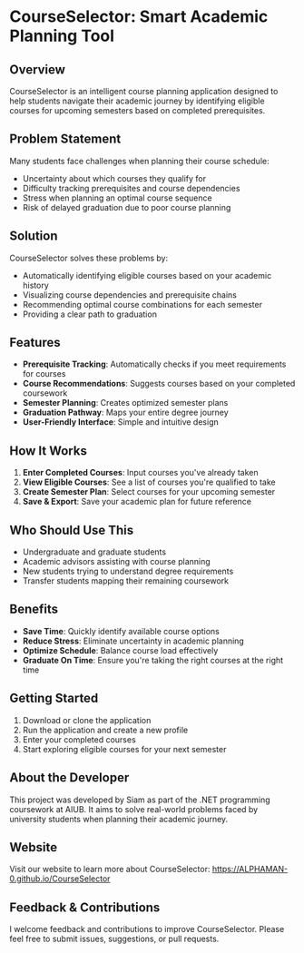 # CourseSelector: Smart Academic Planning Tool

## Overview
CourseSelector is an intelligent course planning application designed to help students navigate their academic journey by identifying eligible courses for upcoming semesters based on completed prerequisites.

## Problem Statement
Many students face challenges when planning their course schedule:
- Uncertainty about which courses they qualify for
- Difficulty tracking prerequisites and course dependencies
- Stress when planning an optimal course sequence
- Risk of delayed graduation due to poor course planning

## Solution
CourseSelector solves these problems by:
- Automatically identifying eligible courses based on your academic history
- Visualizing course dependencies and prerequisite chains
- Recommending optimal course combinations for each semester
- Providing a clear path to graduation

## Features
- **Prerequisite Tracking**: Automatically checks if you meet requirements for courses
- **Course Recommendations**: Suggests courses based on your completed coursework
- **Semester Planning**: Creates optimized semester plans
- **Graduation Pathway**: Maps your entire degree journey
- **User-Friendly Interface**: Simple and intuitive design

## How It Works
1. **Enter Completed Courses**: Input courses you've already taken
2. **View Eligible Courses**: See a list of courses you're qualified to take
3. **Create Semester Plan**: Select courses for your upcoming semester
4. **Save & Export**: Save your academic plan for future reference

## Who Should Use This
- Undergraduate and graduate students
- Academic advisors assisting with course planning
- New students trying to understand degree requirements
- Transfer students mapping their remaining coursework

## Benefits
- **Save Time**: Quickly identify available course options
- **Reduce Stress**: Eliminate uncertainty in academic planning
- **Optimize Schedule**: Balance course load effectively
- **Graduate On Time**: Ensure you're taking the right courses at the right time

## Getting Started
1. Download or clone the application
2. Run the application and create a new profile
3. Enter your completed courses
4. Start exploring eligible courses for your next semester

## About the Developer
This project was developed by Siam as part of the .NET programming coursework at AIUB. It aims to solve real-world problems faced by university students when planning their academic journey.

## Website
Visit our website to learn more about CourseSelector:
https://ALPHAMAN-0.github.io/CourseSelector

## Feedback & Contributions
I welcome feedback and contributions to improve CourseSelector. Please feel free to submit issues, suggestions, or pull requests.